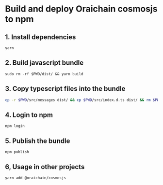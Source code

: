 # Build and deploy Oraichain cosmosjs to npm

## 1. Install dependencies

```node
yarn
```

## 2. Build javascript bundle

```node
sudo rm -rf $PWD/dist/ && yarn build
```

## 3. Copy typescript files into the bundle

```bash
cp -r $PWD/src/messages dist/ && cp $PWD/src/index.d.ts dist/ && rm $PWD/dist/messages/proto.js
```

## 4. Login to npm

```node
npm login
```

## 5. Publish the bundle

```node
npm publish
```

## 6, Usage in other projects

```bash
yarn add @oraichain/cosmosjs
```